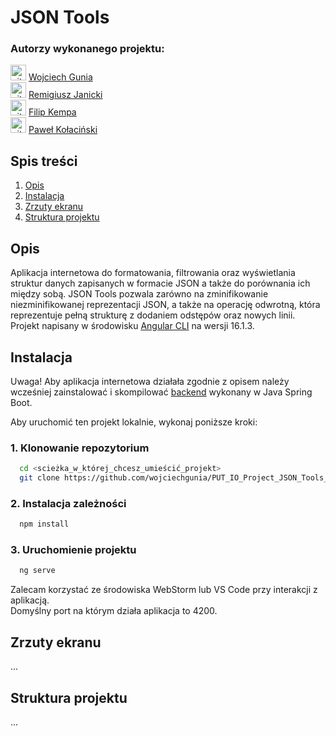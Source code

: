 # JSON Tools

### Autorzy wykonanego projektu:
<img src="https://skillicons.dev/icons?i=github" height="25" alt="github logo"/> [Wojciech Gunia](https://github.com/wojciechgunia)<br>
<img src="https://skillicons.dev/icons?i=github" height="25" alt="github logo"/> [Remigiusz Janicki](https://github.com/TheRemekk)<br>
<img src="https://skillicons.dev/icons?i=github" height="25" alt="github logo"/> [Filip Kempa](https://github.com/Pilif102)<br>
<img src="https://skillicons.dev/icons?i=github" height="25" alt="github logo"/> [Paweł Kołaciński](https://github.com/KolacinskiP)

## Spis treści

1. [Opis](#l1)
2. [Instalacja](#l2)
3. [Zrzuty ekranu](#l3)
4. [Struktura projektu](#l4)

<a id="l1"></a>
## Opis

Aplikacja internetowa do formatowania, filtrowania oraz wyświetlania struktur danych zapisanych w formacie JSON a także do porównania ich między sobą. 
JSON Tools pozwala zarówno na zminifikowanie niezminifikowanej reprezentacji JSON, a także na operację odwrotną, która reprezentuje pełną strukturę z dodaniem odstępów oraz nowych linii.
Projekt napisany w środowisku [Angular CLI](https://github.com/angular/angular-cli) na wersji 16.1.3.  


<a id="l2"></a>
## Instalacja

Uwaga! Aby aplikacja internetowa działała zgodnie z opisem należy wcześniej zainstalować i skompilować [backend](https://github.com/wojciechgunia/PUT_IO_Project_JSON_Tools) wykonany w Java Spring Boot.

Aby uruchomić ten projekt lokalnie, wykonaj poniższe kroki:

### 1. Klonowanie repozytorium  
```bash
  cd <scieżka_w_której_chcesz_umieścić_projekt>
  git clone https://github.com/wojciechgunia/PUT_IO_Project_JSON_Tools_FE
  ``` 

### 2. Instalacja zależności
```bash
  npm install
  ``` 

### 3. Uruchomienie projektu
```bash
  ng serve  
  ```

Zalecam korzystać ze środowiska WebStorm lub VS Code przy interakcji z aplikacją.  
Domyślny port na którym działa aplikacja to 4200.

<a id="l3"></a>
## Zrzuty ekranu

...

<a id="l4"></a>
## Struktura projektu

...
